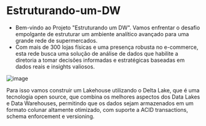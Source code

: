 # Estruturando-um-DW

* Bem-vindo ao Projeto "Estruturando um DW". Vamos enfrentar o desafio empolgante de estruturar um ambiente analítico avançado para uma grande rede de supermercados. 
* Com mais de 300 lojas físicas e uma presença robusta no e-commerce, esta rede busca uma solução de análise de dados que habilite a diretoria a tomar decisões informadas e estratégicas baseadas em dados reais e insights valiosos.

![image](https://github.com/alexandrofs31/Estruturando-um-DW/assets/61256073/b333703d-498c-49ed-8676-902b8d8b6fcd)


Para isso vamos construir um Lakehouse utilizando o Delta Lake, que é uma tecnologia open source, que combina os melhores aspectos dos Data Lakes e Data Warehouses, permitindo que os dados sejam armazenados em um formato colunar altamente otimizado, com suporte a ACID transactions, schema enforcement e versioning.
